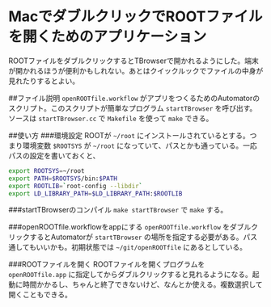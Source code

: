 MacでダブルクリックでROOTファイルを開くためのアプリケーション
===
ROOTファイルをダブルクリックするとTBrowserで開かれるようにした。端末が開かれるほうが便利かもしれない。あとはクイックルックでファイルの中身が見れたりするとよい。


##ファイル説明
`openROOTfile.workflow` がアプリをつくるためのAutomatorのスクリプト。このスクリプトが簡単なプログラム `startTBrowser` を呼び出す。ソースは `startTBrowser.cc` で `Makefile` を使って `make` できる。

##使い方
###環境設定
ROOTが `~/root` にインストールされているとする。つまり環境変数 `$ROOTSYS` が `~/root` になっていて、パスとかも通っている。一応パスの設定を書いておくと、

```bash
export ROOTSYS=~/root 
export PATH=$ROOTSYS/bin:$PATH
export ROOTLIB=`root-config --libdir`
export LD_LIBRARY_PATH=$LD_LIBRARY_PATH:$ROOTLIB
```

###startTBrowserのコンパイル
`make startTBrowser` で `make` する。

###openROOTfile.workflowをappにする
`openROOTfile.workflow` をダブルクリックするとAutomatorが `startTBrowser` の場所を指定する必要がある。パス通してもいいかも。初期状態では `~/git/openROOTfile` にあるとしている。

###ROOTファイルを開く
ROOTファイルを開くプログラムを `openROOTfile.app` に指定してからダブルクリックすると見れるようになる。起動に時間かかるし、ちゃんと終了できないけど、なんとか使える。複数選択して開くこともできる。

